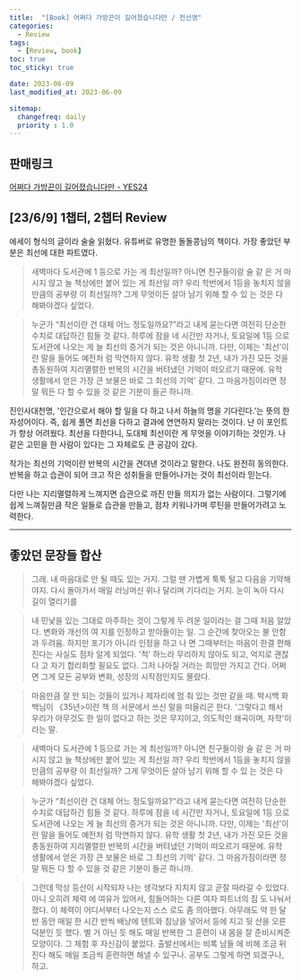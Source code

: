 ```yaml
---
title:  "[Book] 어쩌다 가방끈이 길어졌습니다만 / 전선영"
categories:
  - Review
tags:
  - [Review, book]
toc: true
toc_sticky: true

date: 2023-06-09
last_modified_at: 2023-06-09

sitemap:
  changefreq: daily
  priority : 1.0
---
```


## 판매링크

[어쩌다 가방끈이 길어졌습니다만 - YES24](https://www.yes24.com/Product/Goods/74393657?pid=123487&cosemkid=go15609265959177583&gclid=CjwKCAjwm4ukBhAuEiwA0zQxk0x7RaUPWJ5QrFmKE1Ns250zE5keIiB5H80-14pLfgPCJ5iK2OkGnxoCxtcQAvD_BwE)

## [23/6/9] 1챕터, 2챕터 Review

에세이 형식의 글이라 술술 읽혔다. 유튜버로 유명한 돌돌콩님의 책이다. 가장 좋았던 부분은 최선에 대한 파트였다. 

> 새벽마다 도서관에 1 등으로 가는 게 최선일까? 아니면 친구들이랑 술 같 은 거 마시지 않고 늘 책상에만 붙어 있는 게 최선일 까? 우리 학번에서 1등을 놓치지 않을 만큼의 공부량 이 최선일까? 그게 무엇이든 살아 남기 위해 할 수 있 는 것은 다 해봐야겠다 싶었다.
> 

> 누군가 “최선이란 건 대체 어느 정도일까요?"라고 내게 묻는다면 여전히 단순한 수치로 대답하긴 힘들 것 같다. 하루에 잠을 네 시간만 자거나, 토요일에 1등 으로 도서관에 나오는 게 늘 최선의 증거가 되는 것은 아니니까. 다만, 이제는 '최선'이란 말을 들어도 예전처 럼 막연하지 않다. 유학 생활 첫 2년, 내가 가진 모든 것을 총동원하여 지리멸렬한 반복의 시간을 버텨냈던 기억이 떠오르기 때문에. 유학 생활에서 얻은 가장 큰 보물은 바로 그 최선의 기억' 같다. 그 마음가짐이라면 정말 뭐든 다 할 수 있을 것 같은 기분이 들곤 하니까.
> 

진인사대천명, '인간으로서 해야 할 일을 다 하고 나서 하늘의 명을 기다린다.'는 뜻의 한자성어이다. 즉, 쉽게 풀면 최선을 다하고 결과에 연연하지 말라는 것이다. 난 이 포인트가 항상 어려웠다. 최선을 다한다니, 도대체 최선이란 게 무엇을 이야기하는 것인가. 나 같은 고민을 한 사람이 있다는 그 자체로도 큰 공감이 갔다. 

작가는 최선의 기억이란 반복의 시간을 견뎌낸 것이라고 말한다. 나도 완전히 동의한다. 반복을 하고 습관이 되어 크고 작은 성취들을 만들어나가는 것이 최선이라 믿는다.

다만 나는 지리멸렬하게 느껴지면 습관으로 까진 만들 의지가 없는 사람이다. 그렇기에 쉽게 느껴질만큼 작은 일들로 습관을 만들고, 점차 키워나가며 루틴을 만들어가려고 노력한다.

---

## 좋았던 문장들 합산

> 그래. 내 마음대로 안 될 때도 있는 거지. 그럴 땐 가볍게 툭툭 털고 다음을 기약해야지. 다시 돌아가서 매일 러닝머신 위나 달리며 기다리는 거지. 눈이 녹아 다시 길이 열리기를

> 내 민낯을 있는 그대로 마주하는 것이 그렇게 두 려운 일이라는 걸 그때 처음 알았다. 변화와 개선의 여 지를 인정하고 받아들이는 일. 그 순간에 찾아오는 불 안함과 두려움. 하지만 포기가 아니라 인정을 하고 나 면 그때부터는 마음이 한결 편해진다는 사실도 점차 알게 되었다.
'척' 하느라 무리하지 않아도 되고, 억지로 괜찮다 고 자기 합리화할 필요도 없다. 그저 나아질 거라는 희망만 가지고 간다. 어쩌면 그게 모든 공부와 변화, 성장의 시작점인지도 몰랐다.

> 마음만큼 잘 안 되는 것들이 있거나 제자리에 멈 춰 있는 것만 같을 때. 박시백 화백님이 《35년>이란 책 의 서문에서 쓰신 말을 떠올리곤 한다. '그렇다고 해서 우리가 아무것도 한 일이 없다고 하는 것은 무지이고, 의도적인 왜곡이며, 자학'이라는 말.

> 새벽마다 도서관에 1 등으로 가는 게 최선일까? 아니면 친구들이랑 술 같 은 거 마시지 않고 늘 책상에만 붙어 있는 게 최선일 까? 우리 학번에서 1등을 놓치지 않을 만큼의 공부량 이 최선일까? 그게 무엇이든 살아 남기 위해 할 수 있 는 것은 다 해봐야겠다 싶었다.

> 누군가 “최선이란 건 대체 어느 정도일까요?"라고 내게 묻는다면 여전히 단순한 수치로 대답하긴 힘들 것 같다. 하루에 잠을 네 시간만 자거나, 토요일에 1등 으로 도서관에 나오는 게 늘 최선의 증거가 되는 것은 아니니까. 다만, 이제는 '최선'이란 말을 들어도 예전처 럼 막연하지 않다. 유학 생활 첫 2년, 내가 가진 모든 것을 총동원하여 지리멸렬한 반복의 시간을 버텨냈던 기억이 떠오르기 때문에. 유학 생활에서 얻은 가장 큰 보물은 바로 그 최선의 기억' 같다. 그 마음가짐이라면 정말 뭐든 다 할 수 있을 것 같은 기분이 들곤 하니까.

> 그런데 막상 등산이 시작되자 나는 생각보다 지치지 않고 곧잘 따라갈 수 있었다. 아니 오히려 체력 에 여유가 있어서, 힘들어하는 다른 여자 파트너의 짐 도 나눠서 졌다. 이 체력이 어디서부터 나오는지 스스 로도 좀 의아했다. 아무래도 약 한 달 반 동안 매일 한 시간 반씩 배낭에 텐트와 침낭을 넣어서 등에 지고 뒷 산을 오른 덕분인 듯 했다. 별 거 아닌 듯 해도 매일 반복한 그 훈련이 내 몸을 잘 준비시켜준 모양이다.
그 체험 후 자신감이 붙었다. 출발선에서는 비록 남들 에 비해 조금 뒤진다 해도 매일 조금씩 훈련하면 해낼 수 있구나. 공부도 그렇게 하면 되겠구나, 하고.